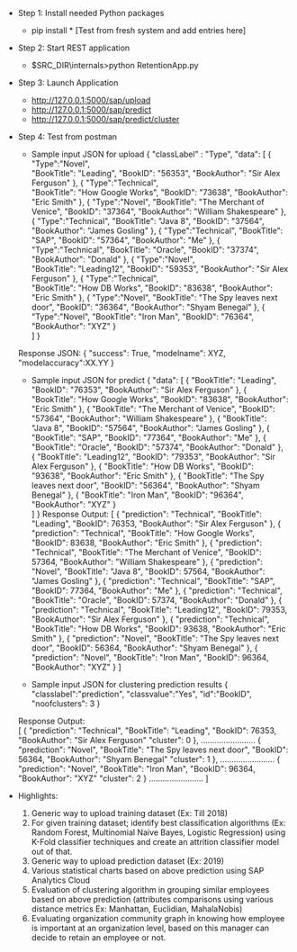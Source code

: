 * Step 1: Install needed Python packages
	- pip install * [Test from fresh system and add entries here]

* Step 2: Start REST application
	- $SRC_DIR\internals>python RetentionApp.py
	
* Step 3: Launch Application
	- http://127.0.0.1:5000/sap/upload
	- http://127.0.0.1:5000/sap/predict
	- http://127.0.0.1:5000/sap/predict/cluster	

* Step 4: Test from postman

	- Sample input JSON for upload
		{
		  "classLabel" : "Type",
		  "data": [
			{
			  "Type":"Novel",	
			  "BookTitle": "Leading",
			  "BookID": "56353",
			  "BookAuthor": "Sir Alex Ferguson"
			},
			{
			  "Type":"Technical",	
			  "BookTitle": "How Google Works",
			  "BookID": "73638",
			  "BookAuthor": "Eric Smith"
			},
			{
			  "Type":"Novel",
			  "BookTitle": "The Merchant of Venice",
			  "BookID": "37364",
			  "BookAuthor": "William Shakespeare"
			},
			{
			  "Type":"Technical",
			  "BookTitle": "Java 8",
			  "BookID": "37564",
			  "BookAuthor": "James Gosling"
			},
			{
			  "Type":"Technical",
			  "BookTitle": "SAP",
			  "BookID": "57364",
			  "BookAuthor": "Me"
			},
			{
			  "Type":"Technical",
			  "BookTitle": "Oracle",
			  "BookID": "37374",
			  "BookAuthor": "Donald"
			},
			{
			  "Type":"Novel",	
			  "BookTitle": "Leading12",
			  "BookID": "59353",
			  "BookAuthor": "Sir Alex Ferguson"
			},
			{
			  "Type":"Technical",	
			  "BookTitle": "How DB Works",
			  "BookID": "83638",
			  "BookAuthor": "Eric Smith"
			},
			{
			  "Type":"Novel",
			  "BookTitle": "The Spy leaves next door",
			  "BookID": "36364",
			  "BookAuthor": "Shyam Benegal"
			},
			{
			  "Type":"Novel",
			  "BookTitle": "Iron Man",
			  "BookID": "76364",
			  "BookAuthor": "XYZ"
			}    
		  ]
		}
	
	Response JSON:
		{
			"success": True,
			"modelname": XYZ,
			"modelaccuracy":XX.YY
		}	
	
	- Sample input JSON for predict
		{
		  "data": [
			{
			  "BookTitle": "Leading",
			  "BookID": "76353",
			  "BookAuthor": "Sir Alex Ferguson"
			},
			{
			  "BookTitle": "How Google Works",
			  "BookID": "83638",
			  "BookAuthor": "Eric Smith"
			},
			{
			  "BookTitle": "The Merchant of Venice",
			  "BookID": "57364",
			  "BookAuthor": "William Shakespeare"
			},
			{
			  "BookTitle": "Java 8",
			  "BookID": "57564",
			  "BookAuthor": "James Gosling"
			},
			{
			  "BookTitle": "SAP",
			  "BookID": "77364",
			  "BookAuthor": "Me"
			},
			{
			  "BookTitle": "Oracle",
			  "BookID": "57374",
			  "BookAuthor": "Donald"
			},
			{
			  "BookTitle": "Leading12",
			  "BookID": "79353",
			  "BookAuthor": "Sir Alex Ferguson"
			},
			{
			  "BookTitle": "How DB Works",
			  "BookID": "93638",
			  "BookAuthor": "Eric Smith"
			},
			{
			 "BookTitle": "The Spy leaves next door",
			  "BookID": "56364",
			  "BookAuthor": "Shyam Benegal"
			},
			{
			  "BookTitle": "Iron Man",
			  "BookID": "96364",
			  "BookAuthor": "XYZ"
			}    
		  ]
		}
	Response Output:
		[
			{
				"prediction": "Technical",
				"BookTitle": "Leading",
				"BookID": 76353,
				"BookAuthor": "Sir Alex Ferguson"
			},
			{
				"prediction": "Technical",
				"BookTitle": "How Google Works",
				"BookID": 83638,
				"BookAuthor": "Eric Smith"
			},
			{
				"prediction": "Technical",
				"BookTitle": "The Merchant of Venice",
				"BookID": 57364,
				"BookAuthor": "William Shakespeare"
			},
			{
				"prediction": "Novel",
				"BookTitle": "Java 8",
				"BookID": 57564,
				"BookAuthor": "James Gosling"
			},
			{
				"prediction": "Technical",
				"BookTitle": "SAP",
				"BookID": 77364,
				"BookAuthor": "Me"
			},
			{
				"prediction": "Technical",
				"BookTitle": "Oracle",
				"BookID": 57374,
				"BookAuthor": "Donald"
			},
			{
				"prediction": "Technical",
				"BookTitle": "Leading12",
				"BookID": 79353,
				"BookAuthor": "Sir Alex Ferguson"
			},
			{
				"prediction": "Technical",
				"BookTitle": "How DB Works",
				"BookID": 93638,
				"BookAuthor": "Eric Smith"
			},
			{
				"prediction": "Novel",
				"BookTitle": "The Spy leaves next door",
				"BookID": 56364,
				"BookAuthor": "Shyam Benegal"
			},
			{
				"prediction": "Novel",
				"BookTitle": "Iron Man",
				"BookID": 96364,
				"BookAuthor": "XYZ"
			}
		]	
		
	- Sample input JSON for clustering prediction results
		{
              "classlabel":"prediction",
              "classvalue":"Yes",
              "id":"BookID",
              "noofclusters": 3
		}
		
	Response Output:			
	[
    {
		 "prediction": "Technical",
		 "BookTitle": "Leading",
		 "BookID": 76353,
		 "BookAuthor": "Sir Alex Ferguson"
        "cluster": 0
    },
	……………………
    {
		 "prediction": "Novel",
		 "BookTitle": "The Spy leaves next door",
		 "BookID": 56364,
		 "BookAuthor": "Shyam Benegal"
        "cluster": 1
    },
	……………………
	{
		 "prediction": "Novel",
		 "BookTitle": "Iron Man",
		 "BookID": 96364,
		 "BookAuthor": "XYZ"
        "cluster": 2
    }
	……………………
	]

* Highlights:
    1. Generic way to upload training dataset (Ex: Till 2018)
	2. For given training dataset; identify best classification algorithms (Ex: Random Forest, Multinomial Naive Bayes, Logistic Regression) using 	  K-Fold classifier techniques and create an attrition classifier model out of that.
    3. Generic way to upload prediction dataset (Ex: 2019)
    4. Various statistical charts based on above prediction using SAP Analytics Cloud
    5. Evaluation of clustering algorithm in grouping similar employees based on above prediction (attributes comparisons using various distance 	  metrics Ex: Manhattan, Euclidian, MahalaNobis)
    6. Evaluating organization community graph in knowing how employee is important at an organization level, based on this manager can decide to 	  retain an employee or not.
